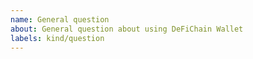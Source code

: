 ```yaml
---
name: General question
about: General question about using DeFiChain Wallet
labels: kind/question
---
```


<!--
If the matter is security related, please disclose it privately via security@muirglacier.com
-->

